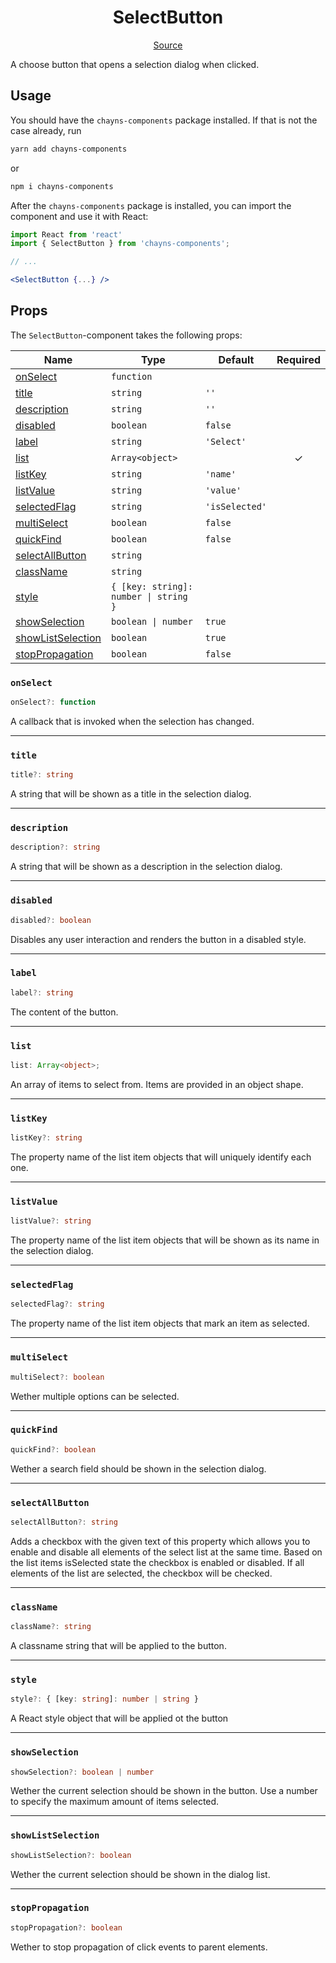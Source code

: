 <h1 align="center">SelectButton</h1>

<p align="center">
    <a href="/src/react-chayns-selectbutton/component/SelectButton.jsx">Source</a>
</p>

A choose button that opens a selection dialog when clicked.

## Usage

You should have the `chayns-components` package installed. If that is not the
case already, run

```bash
yarn add chayns-components
```

or

```bash
npm i chayns-components
```

After the `chayns-components` package is installed, you can import the component
and use it with React:

```jsx
import React from 'react'
import { SelectButton } from 'chayns-components';

// ...

<SelectButton {...} />
```

## Props

The `SelectButton`-component takes the following props:

| Name                                    | Type                                  | Default        | Required |
| --------------------------------------- | ------------------------------------- | -------------- | :------: |
| [onSelect](#onselect)                   | `function`                            |                |          |
| [title](#title)                         | `string`                              | `''`           |          |
| [description](#description)             | `string`                              | `''`           |          |
| [disabled](#disabled)                   | `boolean`                             | `false`        |          |
| [label](#label)                         | `string`                              | `'Select'`     |          |
| [list](#list)                           | `Array<object>`                       |                |    ✓     |
| [listKey](#listkey)                     | `string`                              | `'name'`       |          |
| [listValue](#listvalue)                 | `string`                              | `'value'`      |          |
| [selectedFlag](#selectedflag)           | `string`                              | `'isSelected'` |          |
| [multiSelect](#multiselect)             | `boolean`                             | `false`        |          |
| [quickFind](#quickfind)                 | `boolean`                             | `false`        |          |
| [selectAllButton](#selectallbutton)     | `string`                              |                |          |
| [className](#classname)                 | `string`                              |                |          |
| [style](#style)                         | `{ [key: string]: number \| string }` |                |          |
| [showSelection](#showselection)         | `boolean \| number`                   | `true`         |          |
| [showListSelection](#showlistselection) | `boolean`                             | `true`         |          |
| [stopPropagation](#stoppropagation)     | `boolean`                             | `false`        |          |

### `onSelect`

```ts
onSelect?: function
```

A callback that is invoked when the selection has changed.

---

### `title`

```ts
title?: string
```

A string that will be shown as a title in the selection dialog.

---

### `description`

```ts
description?: string
```

A string that will be shown as a description in the selection dialog.

---

### `disabled`

```ts
disabled?: boolean
```

Disables any user interaction and renders the button in a disabled style.

---

### `label`

```ts
label?: string
```

The content of the button.

---

### `list`

```ts
list: Array<object>;
```

An array of items to select from. Items are provided in an object shape.

---

### `listKey`

```ts
listKey?: string
```

The property name of the list item objects that will uniquely identify each one.

---

### `listValue`

```ts
listValue?: string
```

The property name of the list item objects that will be shown as its name in the
selection dialog.

---

### `selectedFlag`

```ts
selectedFlag?: string
```

The property name of the list item objects that mark an item as selected.

---

### `multiSelect`

```ts
multiSelect?: boolean
```

Wether multiple options can be selected.

---

### `quickFind`

```ts
quickFind?: boolean
```

Wether a search field should be shown in the selection dialog.

---

### `selectAllButton`

```ts
selectAllButton?: string
```

Adds a checkbox with the given text of this property which allows you to enable
and disable all elements of the select list at the same time. Based on the list
items isSelected state the checkbox is enabled or disabled. If all elements of
the list are selected, the checkbox will be checked.

---

### `className`

```ts
className?: string
```

A classname string that will be applied to the button.

---

### `style`

```ts
style?: { [key: string]: number | string }
```

A React style object that will be applied ot the button

---

### `showSelection`

```ts
showSelection?: boolean | number
```

Wether the current selection should be shown in the button. Use a number to
specify the maximum amount of items selected.

---

### `showListSelection`

```ts
showListSelection?: boolean
```

Wether the current selection should be shown in the dialog list.

---

### `stopPropagation`

```ts
stopPropagation?: boolean
```

Wether to stop propagation of click events to parent elements.
